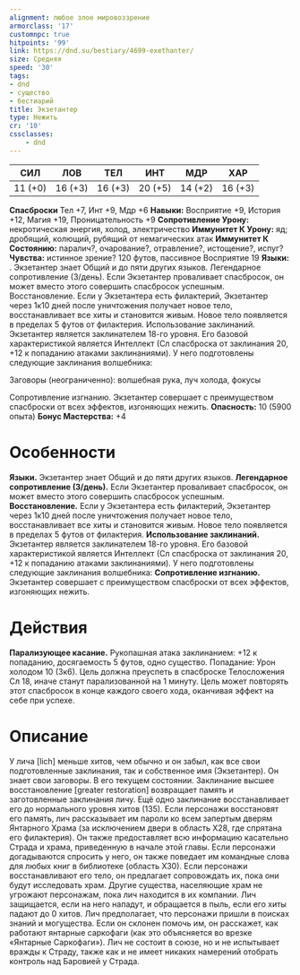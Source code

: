 ```yaml
---
alignment: любое злое мировоззрение
armorclass: '17'
customnpc: true
hitpoints: '99'
link: https://dnd.su/bestiary/4699-exethanter/
size: Средняя
speed: '30'
tags:
- dnd
- существо
- бестиарий
title: Экзетантер
type: Нежить
cr: '10'
cssclasses:
    - dnd
---
```



| СИЛ | ЛОВ | ТЕЛ | ИНТ | МДР | ХАР |
|---|---|---|---|---|---|
| 11 (+0) | 16 (+3) | 16 (+3) | 20 (+5) | 14 (+2) | 16 (+3) |
**Спасброски** Тел +7, Инт +9, Мдр +6
**Навыки:** Восприятие +9, История +12, Магия +19, Проницательность +9
**Сопротивление Урону:** некротическая энергия, холод, электричество
**Иммунитет К Урону:** яд; дробящий, колющий, рубящий от немагических атак
**Иммунитет К Состоянию:** паралич?, очарование?, отравление?, истощение?, испуг?
**Чувства:** истинное зрение? 120 футов, пассивное Восприятие 19
**Языки:** . Экзетантер знает Общий и до пяти других языков.
Легендарное сопротивление (3/день). Если Экзетантер проваливает спасбросок, он может вместо этого совершить спасбросок успешным.
Восстановление. Если у Экзетантера есть филактерий, Экзетантер через 1к10 дней после уничтожения получает новое тело, восстанавливает все хиты и становится живым. Новое тело появляется в пределах 5 футов от филактерия.
Использование заклинаний. Экзетантер является заклинателем 18-го уровня. Его базовой характеристикой является Интеллект (Сл спасброска от заклинания 20, +12 к попаданию атаками заклинаниями). У него подготовлены следующие заклинания волшебника:

Заговоры (неограниченно): волшебная рука, луч холода, фокусы

Сопротивление изгнанию. Экзетантер совершает с преимуществом спасброски от всех эффектов, изгоняющих нежить.
**Опасность:** 10 (5900 опыта)
**Бонус Мастерства:** +4


# Особенности
**Языки.** Экзетантер знает Общий и до пяти других языков.
**Легендарное сопротивление (3/день).** Если Экзетантер проваливает спасбросок, он может вместо этого совершить спасбросок успешным.
**Восстановление.** Если у Экзетантера есть филактерий, Экзетантер через 1к10 дней после уничтожения получает новое тело, восстанавливает все хиты и становится живым. Новое тело появляется в пределах 5 футов от филактерия.
**Использование заклинаний.** Экзетантер является заклинателем 18-го уровня. Его базовой характеристикой является Интеллект (Сл спасброска от заклинания 20, +12 к попаданию атаками заклинаниями). У него подготовлены следующие заклинания волшебника:
**Сопротивление изгнанию.** Экзетантер совершает с преимуществом спасброски от всех эффектов, изгоняющих нежить.


# Действия
**Парализующее касание.** Рукопашная атака заклинанием: +12 к попаданию, досягаемость 5 футов, одно существо. Попадание: Урон холодом 10 (3к6). Цель должна преуспеть в спасброске Телосложения Сл 18, иначе станут парализованной на 1 минуту. Цель может повторять этот спасбросок в конце каждого своего хода, оканчивая эффект на себе при успехе.


# Описание
У лича [lich] меньше хитов, чем обычно и он забыл, как все свои подготовленные заклинания, так и собственное имя (Экзетантер). Он знает свои заговоры. В его текущем состоянии. Заклинание высшее восстановление [greater restoration] возвращает память и заготовленные заклинания личу. Ещё одно заклинание восстанавливает его до нормального уровня хитов (135). Если персонажи восстановят его память, лич рассказывает им пароли ко всем запертым дверям Янтарного Храма (за исключением двери в область Х28, где спрятана его филактерия). Он также предоставляет всю информацию касательно Страда и храма, приведенную в начале этой главы. Если персонажи догадываются спросить у него, он также поведает им командные слова для любых книг в библиотеке (область Х30). Если персонажи восстанавливают его тело, он предлагает сопровождать их, пока они будут исследовать храм. Другие существа, населяющие храм не угрожают персонажам, пока лич находится в их компании. Лич защищается, если на него нападут, и обращается в пыль, если его хиты падают до 0 хитов. Лич предполагает, что персонажи пришли в поисках знаний и могущества. Если он склонен помочь им, он расскажет, как работают янтарные саркофаги (как это объясняется во врезке «Янтарные Саркофаги»). Лич не состоит в союзе, но и не испытывает вражды к Страду, также как и не имеет никаких намерений отобрать контроль над Баровией у Страда.